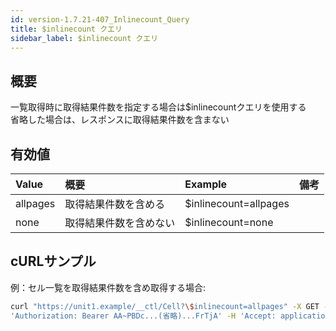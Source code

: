 ```yaml
---
id: version-1.7.21-407_Inlinecount_Query
title: $inlinecount クエリ
sidebar_label: $inlinecount クエリ
---
```

## 概要
一覧取得時に取得結果件数を指定する場合は$inlinecountクエリを使用する  
省略した場合は、レスポンスに取得結果件数を含まない
## 有効値
|Value|概要|Example|備考|
|:--|:--|:--|:--|
|allpages|取得結果件数を含める|$inlinecount=allpages||
|none|取得結果件数を含めない|$inlinecount=none||
## cURLサンプル
例：セル一覧を取得結果件数を含め取得する場合:
```sh
curl "https://unit1.example/__ctl/Cell?\$inlinecount=allpages" -X GET -i -H \
'Authorization: Bearer AA~PBDc...(省略)...FrTjA' -H 'Accept: application/json'
```

